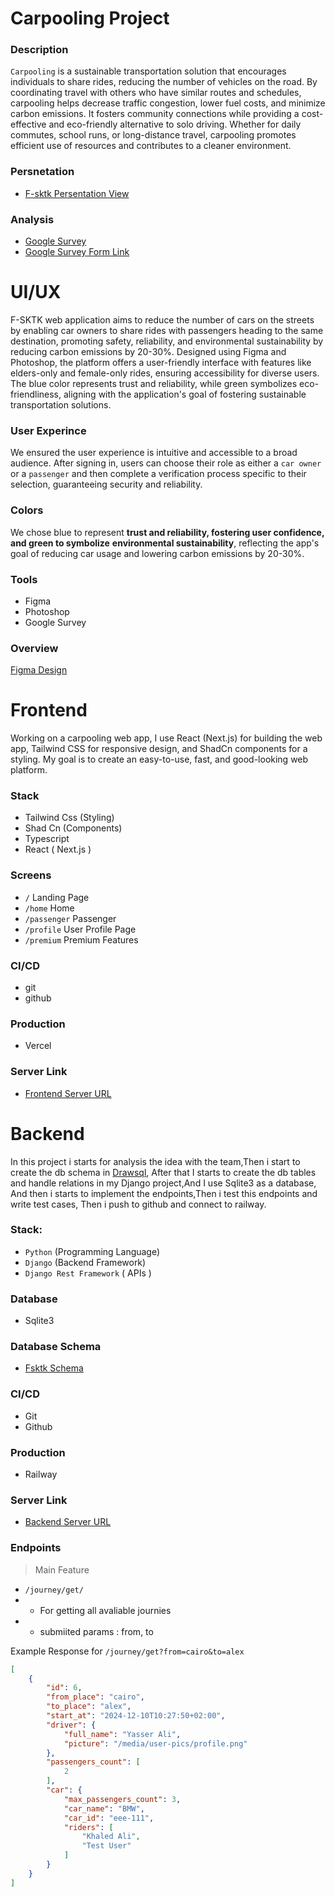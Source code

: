 # Carpooling Project

### Description
`Carpooling` is a sustainable transportation solution that encourages individuals to share rides, reducing the number of vehicles on the road. By coordinating travel with others who have similar routes and schedules, carpooling helps decrease traffic congestion, lower fuel costs, and minimize carbon emissions. It fosters community connections while providing a cost-effective and eco-friendly alternative to solo driving. Whether for daily commutes, school runs, or long-distance travel, carpooling promotes efficient use of resources and contributes to a cleaner environment.


### Persnetation
- [F-sktk Persentation View](https://prezi.com/view/i0FpoxTT7lMX5VGJ8oak/)

### Analysis
- [Google Survey](https://docs.google.com/spreadsheets/d/1N9Gxzo62dyyiPtymEXxngxGjWLPHBKk18L_zb-VyPDE/edit?gid=0#gid=0)
- [Google Survey Form Link](https://tally.so/r/n0bKrQ)



# UI/UX

F-SKTK web application aims to reduce the number of cars on the streets by enabling car owners to share rides with passengers heading to the same destination, promoting safety, reliability, and environmental sustainability by reducing carbon emissions by 20-30%. Designed using Figma and Photoshop, the platform offers a user-friendly interface with features like elders-only and female-only rides, ensuring accessibility for diverse users. The blue color represents trust and reliability, while green symbolizes eco-friendliness, aligning with the application's goal of fostering sustainable transportation solutions.

### User Experince
We ensured the user experience is intuitive and accessible to a broad audience. After signing in, users can choose their role as either a `car owner` or a `passenger` and then complete a verification process specific to their selection, guaranteeing security and reliability.

### Colors
We chose blue to represent **trust and reliability, fostering user confidence, and green to symbolize** **environmental sustainability**, reflecting the app's goal of reducing car usage and lowering carbon emissions by 20-30%.

### Tools
- Figma
- Photoshop
- Google Survey

### Overview
[Figma Design](https://www.figma.com/design/cQoW44Uin7efeIvBjsWEsH/F-Sktk?node-id=0-1&t=imfluyVtUae9mmh3-1)

# Frontend
Working on a carpooling web app, I use React (Next.js) for building the web app, Tailwind CSS for responsive design, and ShadCn components for a styling. My goal is to create an easy-to-use, fast, and good-looking web platform.

### Stack
- Tailwind Css (Styling)
- Shad Cn (Components)
- Typescript
- React ( Next.js )

### Screens
- `/` Landing Page
- `/home` Home
- `/passenger` Passenger
- `/profile` User Profile Page
- `/premium` Premium Features

### CI/CD
- git
- github

### Production
- Vercel


### Server Link
- [Frontend Server URL](https://hunters-mansoura-hackathon2024-uy1b.vercel.app/)



# Backend
In this project i starts for analysis the idea with the team,Then i start to create the db schema in [Drawsql](https://drawsql.app/teams/test-1748/diagrams/f-sktk#), After that I starts to create the db tables and handle relations in my Django project,And I use Sqlite3 as a database, And then i starts to implement the endpoints,Then i test this endpoints and write test cases, Then i push to github and connect to railway.

### Stack:
- `Python` (Programming Language)
- `Django` (Backend Framework)
- `Django Rest Framework` ( APIs )

### Database
- Sqlite3

### Database Schema 
- [Fsktk Schema](https://drawsql.app/teams/test-1748/diagrams/f-sktk#)


### CI/CD
- Git
- Github

### Production
- Railway

### Server Link
- [Backend Server URL](https://web-production-b837.up.railway.app/)


### Endpoints
> Main Feature
- `/journey/get/`
- - For getting all avaliable journies
- - submiited params : from, to

Example Response for `/journey/get?from=cairo&to=alex`

```json
[
    {
        "id": 6,
        "from_place": "cairo",
        "to_place": "alex",
        "start_at": "2024-12-10T10:27:50+02:00",
        "driver": {
            "full_name": "Yasser Ali",
            "picture": "/media/user-pics/profile.png"
        },
        "passengers_count": [
            2
        ],
        "car": {
            "max_passengers_count": 3,
            "car_name": "BMW",
            "car_id": "eee-111",
            "riders": [
                "Khaled Ali",
                "Test User"
            ]
        }
    }
]
```


